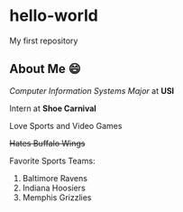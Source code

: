# hello-world
My first repository

## About Me 😄

*Computer Information Systems Major* at **USI**

Intern at **Shoe Carnival**

Love Sports and Video Games

~~Hates Buffalo Wings~~

Favorite Sports Teams:
1. Baltimore Ravens
2. Indiana Hoosiers
3. Memphis Grizzlies

